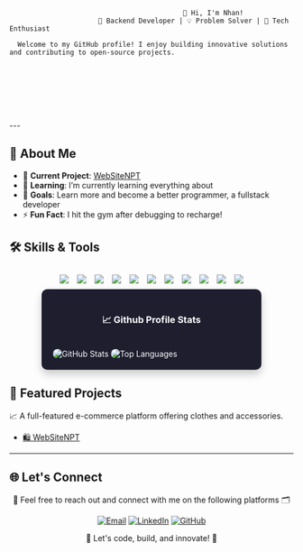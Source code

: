                                                👋 Hi, I'm Nhan!
                          🌟 Backend Developer | 💡 Problem Solver | 🚀 Tech Enthusiast

      Welcome to my GitHub profile! I enjoy building innovative solutions and contributing to open-source projects.


<div style="background-image: url('https://drive.google.com/file/d/1UY1yhJ0ZShKtcXygOmEb7iXmm4mBsKE_/view?usp=sharing'); background-size: cover; background-position: center; padding: 50px;">
</div>
---

## 🌟 About Me

- 🔭 **Current Project**: [WebSiteNPT](https://github.com/NNTN32/WebSiteNPT)
- 🌱 **Learning**: I’m currently learning everything about
- 🥅 **Goals**: Learn more and become a better programmer, a fullstack developer
- ⚡ **Fun Fact**: I hit the gym after debugging to recharge!


## 🛠️ Skills & Tools
<div style="display: flex; justify-content: center; flex-wrap: wrap; gap: 15px; padding: 10px;">
  <img src="https://img.shields.io/badge/-JavaScript-F7DF1E?style=flat&logo=javascript&logoColor=black">
  <img src="https://img.shields.io/badge/-Java-007396?style=flat&logo=java&logoColor=white">
  <img src="https://img.shields.io/badge/-C%23-239120?style=flat&logo=c-sharp&logoColor=white">
  <img src="https://img.shields.io/badge/-React-61DAFB?style=flat&logo=react&logoColor=black">
  <img src="https://img.shields.io/badge/-.NET-512BD4?style=flat&logo=dotnet&logoColor=white">
  <img src="https://img.shields.io/badge/-Bootstrap-7952B3?style=flat&logo=bootstrap&logoColor=white">
  <img src="https://img.shields.io/badge/-SpringBoot-6DB33F?style=flat&logo=spring&logoColor=white">
  <img src="https://img.shields.io/badge/-MySQL-4479A1?style=flat&logo=mysql&logoColor=white">
  <img src="https://img.shields.io/badge/-Git-F05032?style=flat&logo=git&logoColor=white">
  <img src="https://img.shields.io/badge/-HTML-E34F26?style=flat&logo=html5&logoColor=white">
  <img src="https://img.shields.io/badge/-CSS-1572B6?style=flat&logo=css3&logoColor=white">
</div>


<div style="display: flex; justify-content: center; gap: 20px; flex-wrap: wrap;">
  <!-- Stats Section -->
  <div style="background: #1e1e2f; color: white; padding: 20px; border-radius: 10px; text-align: center; box-shadow: 0 8px 15px rgba(0, 0, 0, 0.2); transition: transform 0.3s; width: 350px; display: flex; flex-direction: column; align-items: center;">
    <h3>📈 Github Profile Stats</h3>
    <ul style="list-style: none; padding: 0; margin: 0; text-align: left; width: 100%;">
      <img src="https://github-readme-stats.vercel.app/api?username=NNTN32&show_icons=true&theme=tokyonight&hide_title=true&count_private=true&hide_border=true" alt="GitHub Stats" style="margin-top: 20px; max-width: 100%; border-radius: 10px;">
      <img src="https://github-readme-stats.vercel.app/api/top-langs/?username=NNTN32&layout=compact&theme=tokyonight&hide_title=true&count_private=true&hide_border=true" alt="Top Languages" style="margin-top: 20px; max-width: 100%; border-radius: 10px;">
    </ul>
  </div>
</div>

## 🌟 Featured Projects
 📈 A full-featured e-commerce platform offering clothes and accessories.
- [🛍️ WebSiteNPT](https://github.com/NNTN32/WebSiteNPT)
  

---

## 🌐 Let's Connect

<p align="center">
  <a>🤝 Feel free to reach out and connect with me on the following platforms 🗂️</a>
</p>

<p align="center">
  <a href="mailto:thanhnhanna102003@gmail.com"><img src="https://img.shields.io/badge/Gmail-D14836?style=for-the-badge&logo=gmail&logoColor=white" alt="Email"></a>
  <a href="https://www.linkedin.com/in/masonnn"><img src="https://img.shields.io/badge/LinkedIn-0077B5?style=for-the-badge&logo=linkedin&logoColor=white" alt="LinkedIn"></a>
  <a href="https://github.com/NNTN32"><img src="https://img.shields.io/badge/GitHub-181717?style=for-the-badge&logo=github&logoColor=white" alt="GitHub"></a>
</p>

<p align="center">
  <a>🚀 Let's code, build, and innovate! 🔧</a>
</p>





